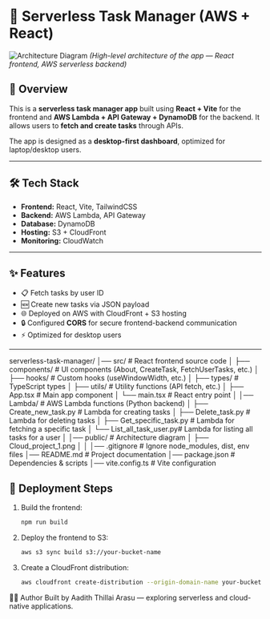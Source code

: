 # 📝 Serverless Task Manager (AWS + React)

![Architecture Diagram](./public/Cloud_project_1.png)
*(High-level architecture of the app — React frontend, AWS serverless backend)*

## 🚀 Overview
This is a **serverless task manager app** built using **React + Vite** for the frontend and **AWS Lambda + API Gateway + DynamoDB** for the backend.
It allows users to **fetch and create tasks** through APIs.

The app is designed as a **desktop-first dashboard**, optimized for laptop/desktop users.

---

## 🛠️ Tech Stack
- **Frontend:** React, Vite, TailwindCSS
- **Backend:** AWS Lambda, API Gateway
- **Database:** DynamoDB
- **Hosting:** S3 + CloudFront
- **Monitoring:** CloudWatch

---

## ✨ Features
- 📋 Fetch tasks by user ID
- 🆕 Create new tasks via JSON payload
- 🌐 Deployed on AWS with CloudFront + S3 hosting
- 🔒 Configured **CORS** for secure frontend-backend communication
- ⚡ Optimized for desktop users

---
serverless-task-manager/
│── src/                     # React frontend source code
│   ├── components/          # UI components (About, CreateTask, FetchUserTasks, etc.)
│   ├── hooks/               # Custom hooks (useWindowWidth, etc.)
│   ├── types/               # TypeScript types
│   ├── utils/               # Utility functions (API fetch, etc.)
│   ├── App.tsx              # Main app component
│   └── main.tsx             # React entry point
│
│── Lambda/                  # AWS Lambda functions (Python backend)
│   ├── Create_new_task.py   # Lambda for creating tasks
│   ├── Delete_task.py       # Lambda for deleting tasks
│   ├── Get_specific_task.py # Lambda for fetching a specific task
│   └── List_all_task_user.py# Lambda for listing all tasks for a user
│
│── public/                  # Architecture diagram 
│   ├── Cloud_project_1.png
│
│
│── .gitignore               # Ignore node_modules, dist, env files
│── README.md                # Project documentation
│── package.json             # Dependencies & scripts
│── vite.config.ts           # Vite configuration



## 🚀 Deployment Steps
1. Build the frontend:
   ```bash
   npm run build

2. Deploy the frontend to S3:
   ```bash
   aws s3 sync build s3://your-bucket-name

3. Create a CloudFront distribution:
   ```bash
   aws cloudfront create-distribution --origin-domain-name your-bucket-name.s3.amazonaws.com

🧑‍💻 Author
   Built by Aadith Thillai Arasu — exploring serverless and cloud-native applications.
